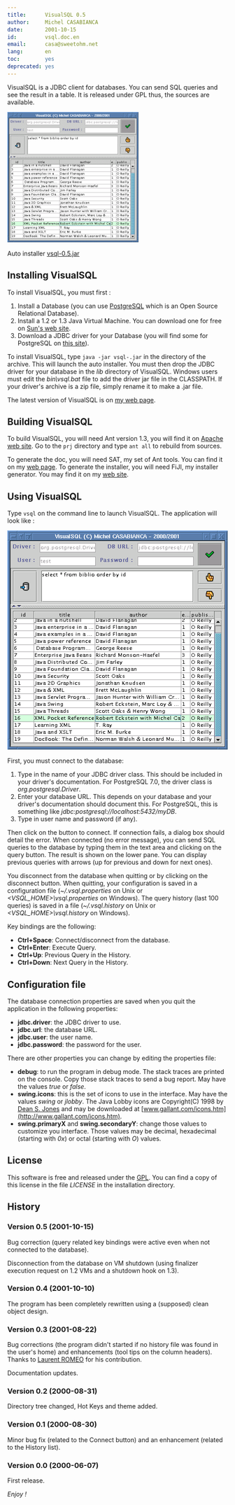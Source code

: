 ```yaml
---
title:      VisualSQL 0.5
author:     Michel CASABIANCA
date:       2001-10-15
id:         vsql.doc.en
email:      casa@sweetohm.net
lang:       en
toc:        yes
deprecated: yes
---
```


VisualSQL is a JDBC client for databases. You can send SQL queries and
see the result in a table. It is released under GPL thus, the sources
are available.

<!--more-->

![](vsql.title.png)

Auto installer [vsql-0.5.jar](../arc/vsql-0.5.jar)

Installing VisualSQL
--------------------

To install VisualSQL, you must first :

1. Install a Database (you can use
   [PostgreSQL](http://www.postgresql.org) which is an Open Source
   Relational Database).
2. Install a 1.2 or 1.3 Java Virtual Machine. You can download one for
   free on [Sun's web site](http://java.sun.com/j2se).
3. Download a JDBC driver for your Database (you will find some for
   PostgreSQL on [this site](http://jdbc.postgresql.org)).

To install VisualSQL, type `java -jar vsql-.jar` in the directory of the
archive. This will launch the auto installer. You must then drop the
JDBC driver for your database in the *lib* directory of VisualSQL.
Windows users must edit the *bin\\vsql.bat* file to add the driver jar
file in the CLASSPATH. If your driver's archive is a zip file, simply
rename it to make a .jar file.

The latest version of VisualSQL is on [my web page](http://sweetohm.net/article/vsql.en.html).

Building VisualSQL
------------------

To build VisualSQL, you will need Ant version 1.3, you will find it on
[Apache web site](http://jakarta.apache.org/ant). Go to the `prj`
directory and type `ant all` to rebuild from sources.

To generate the doc, you will need SAT, my set of Ant tools. You can
find it on my [web page](http://sweetohm.net/article/sat.en.html). To
generate the installer, you will need FiJI, my installer generator. You
may find it on my [web site](http://sweetohm.net/article/fiji.en.html).

Using VisualSQL
---------------

Type `vsql` on the command line to launch VisualSQL. The application
will look like :

![](vsql.screen.png)

First, you must connect to the database:

1. Type in the name of your JDBC driver class. This should be included
   in your driver's documentation. For PostgreSQL 7.0, the driver class
   is *org.postgresql.Driver*.
2. Enter your database URL. This depends on your database and your
   driver's documentation should document this. For PostgreSQL, this is
   something like *jdbc:postgresql://localhost:5432/myDB*.
3. Type in user name and password (if any).

Then click on the button to connect. If connection fails, a dialog box
should detail the error. When connected (no error message), you can send
SQL queries to the database by typing them in the text area and clicking
on the query button. The result is shown on the lower pane. You can
display previous queries with arrows (up for previous and down for next
ones).

You disconnect from the database when quitting or by clicking on the
disconnect button. When quitting, your configuration is saved in a
configuration file (*\~/.vsql.properties* on Unix or
*\<VSQL\_HOME\>\\vsql.properties* on Windows). The query history (last
100 queries) is saved in a file (*\~/.vsql.history* on Unix or
*\<VSQL\_HOME\>\\vsql.history* on Windows).

Key bindings are the following:

- **Ctrl+Space**: Connect/disconnect from the database.
- **Ctrl+Enter**: Execute Query.
- **Ctrl+Up**: Previous Query in the History.
- **Ctrl+Down**: Next Query in the History.

Configuration file
------------------

The database connection properties are saved when you quit the
application in the following properties:

- **jdbc.driver**: the JDBC driver to use.
- **jdbc.url**: the database URL.
- **jdbc.user**: the user name.
- **jdbc.password**: the password for the user.

There are other properties you can change by editing the properties
file:

- **debug**: to run the program in debug mode. The stack traces are
  printed on the console. Copy those stack traces to send a bug
  report. May have the values *true* or *false*.
- **swing.icons**: this is the set of icons to use in the interface.
  May have the values *swing* or *jlobby*. The Java Lobby icons are
  Copyright(C) 1998 by [Dean S. Jones](mailto:dean@gallant.com) and
  may be downloaded at
  [www.gallant.com/icons.htm](http://www.gallant.com/icons.htm).
- **swing.primaryX** and **swing.secondaryY**: change those values to
  customize you interface. Those values may be decimal, hexadecimal
  (starting with *0x*) or octal (starting with *O*) values.

License
-------

This software is free and released under the
[GPL](http://www.gnu.org/copyleft/gpl.html). You can find a copy of this
license in the file *LICENSE* in the installation directory.

History
-------

### Version 0.5 (2001-10-15)

Bug correction (query related key bindings were active even when not
connected to the database).

Disconnection from the database on VM shutdown (using finalizer
execution request on 1.2 VMs and a shutdown hook on 1.3).

### Version 0.4 (2001-10-10)

The program has been completely rewritten using a (supposed) clean
object design.

### Version 0.3 (2001-08-22)

Bug corrections (the program didn't started if no history file was found
in the user's home) and enhancements (tool tips on the column headers).
Thanks to [Laurent ROMEO](mailto:vixxes@noos.fr) for his contribution.

Documentation updates.

### Version 0.2 (2000-08-31)

Directory tree changed, Hot Keys and theme added.

### Version 0.1 (2000-08-30)

Minor bug fix (related to the Connect button) and an enhancement
(related to the History list).

### Version 0.0 (2000-06-07)

First release.

*Enjoy !*

